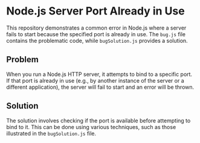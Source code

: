 # Node.js Server Port Already in Use

This repository demonstrates a common error in Node.js where a server fails to start because the specified port is already in use.  The `bug.js` file contains the problematic code, while `bugSolution.js` provides a solution.

## Problem

When you run a Node.js HTTP server, it attempts to bind to a specific port. If that port is already in use (e.g., by another instance of the server or a different application), the server will fail to start and an error will be thrown.

## Solution

The solution involves checking if the port is available before attempting to bind to it.  This can be done using various techniques, such as those illustrated in the `bugSolution.js` file.